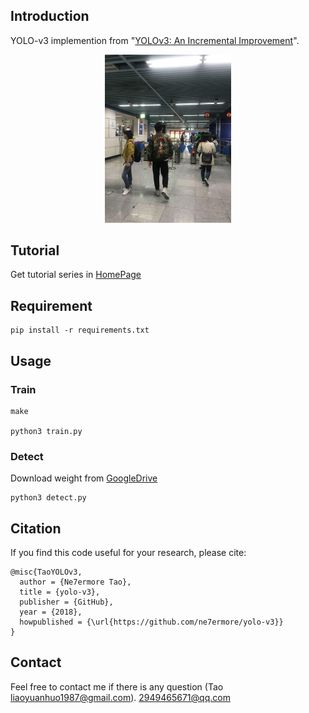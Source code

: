 ## Introduction
YOLO-v3 implemention from "[YOLOv3: An Incremental Improvement](https://pjreddie.com/media/files/papers/YOLOv3.pdf)". <br>
<p align="center"><img width="40%" src="result/res_man.jpeg" /></p>

## Tutorial
Get tutorial series in [HomePage](https://ne7ermore.github.io/post/yolo-v3/)

## Requirement
```
pip install -r requirements.txt
```

## Usage

### Train
```
make

python3 train.py
```

### Detect
Download weight from [GoogleDrive](https://drive.google.com/file/d/1h3uo1lQoufEHPlGVHPF7_ZhqToTJkMvX/view?usp=sharing)
```
python3 detect.py
```

## Citation
If you find this code useful for your research, please cite:
```
@misc{TaoYOLOv3,
  author = {Ne7ermore Tao},
  title = {yolo-v3},
  publisher = {GitHub},
  year = {2018},
  howpublished = {\url{https://github.com/ne7ermore/yolo-v3}}
}
```

## Contact
Feel free to contact me if there is any question (Tao liaoyuanhuo1987@gmail.com).
2949465671@qq.com
